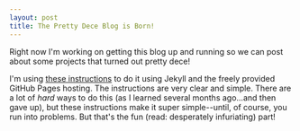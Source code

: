 ```yaml
---
layout: post
title: The Pretty Dece Blog is Born!
---
```

Right now I'm working on getting this blog up and running so we can post about some projects that turned out pretty dece!

<!--more-->

I'm using [these instructions](http://www.smashingmagazine.com/2014/08/build-blog-jekyll-github-pages/) to do it using Jekyll and the freely provided GitHub Pages hosting. The instructions are very clear and simple. There are a lot of *hard* ways to do this (as I learned several months ago...and then gave up), but these instructions make it super simple--until, of course, you run into problems. But that's the fun (read: desperately infuriating) part!
